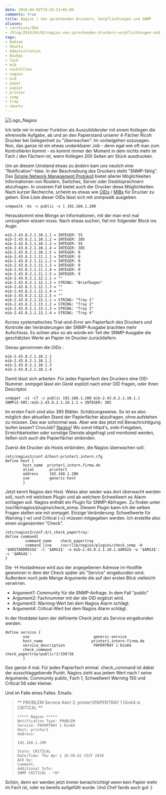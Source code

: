 ```yaml
---
date: 2010-04-02T19:24:51+02:00
comments: true
title: Nagios | Von sprechenden Druckern, Verpflichtungen und SNMP
aliases:
- /archives/954
- /blog/2010/04/02/nagios-von-sprechenden-druckern-verpflichtungen-und-snmp
tags:
- Debian
- Ubuntu
- Administration
- DevOps
- fach
- mib
- nachfüllen
- nagios
- oid
- paper
- papier
- printer
- snmp
- tray
- ubuntu
---
```


![Logo_Nagios](/uploads/2010/04/Logo_Nagios.gif)

Ich teile mir in meiner Funktion als Auszubildender mit einem Kollegen die
ehrenvolle Aufgabe, ab und an den Papierstand unserer 4-Fächer Ricoh
Drucker bei Gelegenheit zu "überwachen". Im vorbeigehen sozusagen. Nun, das
ganze ist ein etwas undankbarer Job - denn egal wie oft man zum
Kontrollieren kommt - es kommt immer der Moment in dem nichts mehr im Fach
/ den Fächern ist, wenn Kollegen 200 Seiten am Stück ausdrucken.

Um an diesem Umstand etwas zu ändern kam uns neulich eine
"Notification"-Idee. In der Beschreibung des Druckers steht "SNMP-fähig".
Das [Simple Network Management Protokoll](http://de.wikipedia.org/wiki/Simple_Network_Management_Protocol)
bietet allerlei Möglichkeiten Informationen von Routern, Switches, Server
oder Desktoprechnern abzufragen. In unserem Fall bietet auch der Drucker
diese Möglichkeiten. Nach kurzer Recherche, scheint es etwas wie
[OIDs](http://de.wikipedia.org/wiki/Object_Identifier) /
[MIBs](http://de.wikipedia.org/wiki/Management_Information_Base) für
Drucker zu geben. Eine Liste dieser OIDs lässt sich mit snmpwalk ausgeben.

```
snmpwalk -Os -c public -v 1 192.168.1.200
```

Herauskommt eine _Menge_ an Informationen, mit der man erst mal umzugehen
wissen muss. Nach etwas suchen, fiel mir folgender Block ins Auge:

```
mib-2.43.8.2.1.10.1.1 = INTEGER: 55
mib-2.43.8.2.1.10.1.2 = INTEGER: 385
mib-2.43.8.2.1.10.1.3 = INTEGER: 55
mib-2.43.8.2.1.10.1.4 = INTEGER: 385
mib-2.43.8.2.1.10.1.5 = INTEGER: 0
mib-2.43.8.2.1.11.1.1 = INTEGER: 0
mib-2.43.8.2.1.11.1.2 = INTEGER: 0
mib-2.43.8.2.1.11.1.3 = INTEGER: 0
mib-2.43.8.2.1.11.1.4 = INTEGER: 0
mib-2.43.8.2.1.11.1.5 = INTEGER: 9
mib-2.43.8.2.1.12.1.1 = ""
mib-2.43.8.2.1.12.1.2 = STRING: "Briefbogen"
mib-2.43.8.2.1.12.1.3 = ""
mib-2.43.8.2.1.12.1.4 = ""
mib-2.43.8.2.1.12.1.5 = ""
mib-2.43.8.2.1.13.1.1 = STRING: "Tray 1"
mib-2.43.8.2.1.13.1.2 = STRING: "Tray 2"
mib-2.43.8.2.1.13.1.3 = STRING: "Tray 3"
mib-2.43.8.2.1.13.1.4 = STRING: "Tray 4"
```

Kurzes systematisches Trial-and-Error am Papierfach des Druckers und
Kontrolle der Veränderungen der SNMP-Ausgabe brachten mehr Aufschluss. Es
schien also so als würde ein Teil der SNMP-Ausgabe die geschätzten Werte an
Papier im Drucker zurückliefern.

Genau genommen die OIDs :

```
mib-2.43.8.2.1.10.1.1
mib-2.43.8.2.1.10.1.2
mib-2.43.8.2.1.10.1.3
mib-2.43.8.2.1.10.1.4
```

Damit lässt sich arbeiten. Für jedes Papierfach des Druckers eine
OID-Nummer. snmpget lässt ein Gerät explizit nach einer OID fragen, oder
ihren Descriptor.


    snmpget -v1 -Cf -c public 192.168.1.200 mib-2.43.8.2.1.10.1.1
    SNMPv2-SMI::mib-2.43.8.2.1.10.1.1 = INTEGER: 385



Im ersten Fach sind also 385 Blätter. Schätzungsweise. So ist es also
möglich den aktuellen Stand der Papierfächer abzufragen, ohne aufstehen zu
müssen. Das war schonmal was. Aber wie das jetzt mit Benachrichtigung
laufen lassen? CronJob? [Nagios](http://www.nagios.org/)! Wo sonst httpd's,
smb-Freigaben, Erreichbarkeiten oder sonstige Dienste abgefragt und
monitored werden, ließen sich auch die Papierfächer einbinden.

Zuerst die Drucker als Hosts einbinden, die Nagios überwachen soll:

    /etc/nagios3/conf.d/host-printer1.intern.cfg
    define host {
            host_name  printer1.intern.firma.de
            alias       printer1
            address     192.168.1.200
            use         generic-host
            }

Jetzt kennt Nagios den Host. Weiss aber weder was dort überwacht werden
soll, noch mit welchem Plugin und ab welchem Schwellwert es Alarm schlagen
soll. Nagios enthält ein Plugin für SNMP-Abfragen. Zu finden unter
/usr/lib/nagios/plugins/check_snmp. Diesem Plugin kann ich die selben
Fragen stellen wie mit snmpget. Einzige Veränderung: Schwellwerte für
Warning (-w) und Critical (-c) müssen mitgegeben werden. Ich erstellte also
einen sogenannten "Check".


    /etc/nagios3/conf.d/z_check_papertray:
    define command{
             command_name    check_papertray
             command_line    /usr/lib/nagios/plugins/check_snmp -H '$HOSTADDRESS$' -C '$ARG1$' -o mib-2.43.8.2.1.10.1.$ARG2$ -w '$ARG3$': -c '$ARG4$':
    }



Die -H Hostadresse wird aus der angegebenen Adresse im Hostfile  gewonnen
in dem der Check später als "Service" eingebunden wird. Außerdem noch jede
Menge Argumente die auf den ersten Blick vielleicht verwirren.

* Argument1: Community für die SNMP-Anfrage. In dem Fall "public"
* Argument2: Fachnummer mit der die OID ergänzt wird.
* Argument3: Warning-Wert bei dem Nagios Alarm schlägt.
* Argument4: Critical-Wert bei dem Nagios Alarm schlägt.

In der Hostdatei kann der definierte Check jetzt als Service eingebunden werden.

    define service {
            use                             generic-service
            host_name                      printer1.intern.firma.de
            service_description             PAPERTRAY 1 DinA4
            check_command                   check_papertray!public!1!150!56
            }


Das ganze 4 mal. Für jedes Papierfach einmal. check_command ist dabei der
ausschlaggebende Punkt. Nagios zieht aus jedem Wert nach ! seine Argumente.
Community public, Fach 1, Schwellwert Warning 150 und Critical 56 oder
kleiner.

Und im Falle eines Falles. Emails:

> ** PROBLEM Service Alert 2: printer1/PAPERTRAY 1 DinA4 is CRITICAL **
>
>     ***** Nagios *****
>     Notification Type: PROBLEM
>     Service: PAPERTRAY 1 DinA4
>     Host: printer1
>     Address:
>
>     192.168.1.200
>
>     State: CRITICAL
>     Date/Time: Thu Apr 1 16:30:42 CEST 2010
>     ACK by:
>     Comment:
>     Additional Info:
>     SNMP CRITICAL - *0*

Schön, denn wir werden jetzt immer benachrichtigt wenn kein Papier mehr im
Fach ist, oder es bereits aufgefüllt wurde. Und Chef fands auch gut :)
